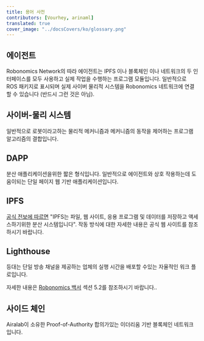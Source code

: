```yaml
---
title: 용어 사전
contributors: [Vourhey, arinaml]
translated: true
cover_image: "../docsCovers/ko/glossary.png"
---
```


## 에이전트

Robonomics Network의 따라 에이전트는 IPFS 이나 블록체인 이나 네트워크의 두 인터페이스를 모두 사용하고 실제 작업을 수행하는 프로그램 모듈입니다. 일반적으로 ROS 패키지로 표시되며 실제 사이버 물리적 시스템을 Robonomics 네트워크에 연결할 수 있습니다 (반드시 그런 것은 아님).

## 사이버-물리 시스템

일반적으로 로봇이라고하는 물리적 메커니즘과 메커니즘의 동작을 제어하는 프로그램 알고리즘의 결합입니다.

## DAPP

분산 애플리케이션을위한 짧은 형식입니다. 일반적으로 에이전트와 상호 작용하는데 도움이되는 단일 페이지 웹 기반 애플리케이션입니다.

## IPFS

[공식 전보에 따르면](https://docs.ipfs.io/introduction/)  "IPFS는 파일, 웹 사이트, 응용 프로그램 및 데이터를 저장하고 액세스하기위한 분산 시스템입니다". 작동 방식에 대한 자세한 내용은 공식 웹 사이트를 참조하시기 바랍니다.

## Lighthouse

등대는 단일 방송 채널을 제공하는  업체의 실행 시간을 배포할 수있는 자율적인 워크 플로입니다.

자세한 내용은 [Robonomics 백서](https://static.robonomics.network/docs/whitepaper/Robonomics-whitepaper-en.pdf) 섹션 5.2를 참조하시기 바랍니다..

## 사이드 체인

Airalab이 소유한 Proof-of-Authority 합의가있는 이더리움 기반 블록체인 네트워크입니다.